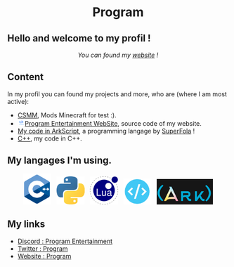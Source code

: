 <h1 align="center">
    Program
</h1>

## Hello and welcome to my profil !

<p align="center">
    <i>You can found my <a href="https://program132.github.io/main.html">website</a> !</i>
</p>

## Content

<p>In my profil you can found my projects and more, who are (where I am most active):
    <ul>
        <li><a href="https://github.com/Program132/PRC">CSMM</a>, Mods Minecraft for test :).</li>
        <li><a href="https://github.com/Program132/program132.github.io"><img src="img/pe.png" width="16" height="16">Program Entertainment WebSite</a>, source code of my website.</li>
        <li><a href="https://github.com/Program132/ArkScript">My code in ArkScript</a>, a programming langage by <a href="https://github.com/SuperFola">SuperFola</a> !</li>
        <li><a href="https://github.com/Program132/C">C++</a>, my code in C++.</li>
    </ul>
</p>

## My langages I'm using.

<p align="center">
    <img width="64px" src="img/cpp.png" />&nbsp;&nbsp;
    <img width="64px" src="img/py.png" />&nbsp;&nbsp;
    <img width="64px" src="img/lua.png" />&nbsp;&nbsp;
    <img width="64px" src="img/Web.png" />&nbsp;&nbsp;
    <img width="128px" src="img/ArkScript.png" />
</p>

## My links

- [Discord : Program Entertainment](https://discord.gg/dkkPWZmS92 "Program Entertainment | Server Discord")
- [Twitter : Program](https://twitter.com/ScriptingbeyRBX "Program | Twitter")
- [Website : Program](https://program132.github.io/ "Program | Website")
